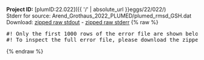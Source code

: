 **Project ID:** [plumID:22.022]({{ '/' | absolute_url }}eggs/22/022/)  
Stderr for source:  Arend_Grothaus_2022_PLUMED/plumed_rmsd_GSH.dat   
Download: [zipped raw stdout](plumed_rmsd_GSH.dat.plumed_master.stdout.txt.zip) - [zipped raw stderr](plumed_rmsd_GSH.dat.plumed_master.stderr.txt.zip) 
{% raw %}
<pre>
#! Only the first 1000 rows of the error file are shown below
#! To inspect the full error file, please download the zipped raw stderr file above
</pre>
{% endraw %}
